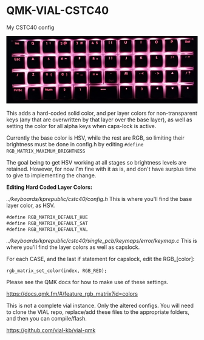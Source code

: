 
# QMK-VIAL-CSTC40
My CSTC40 config


![Demo of Layer Colors](https://github.com/rootexpression/QMK-VIAL-CSTC40/blob/main/Images/L0-4-b.webp)

This adds a hard-coded solid color, and per layer colors for non-transparent keys (any that are overwritten by that layer over the base layer), as well as setting the color for all alpha keys when caps-lock is active.

Currently the base color is HSV, while the rest are RGB, so limiting their brightness must be done in config.h by editing `#define RGB_MATRIX_MAXIMUM_BRIGHTNESS`

The goal being to get HSV working at all stages so brightness levels are retained.  However, for now I'm fine with it as is, and don't have surplus time to give to implementing the change.

**Editing Hard Coded Layer Colors:**

*../keyboards/kprepublic/cstc40/config.h*
This is where you'll find the base layer color, as HSV.

    #define RGB_MATRIX_DEFAULT_HUE
    #define RGB_MATRIX_DEFAULT_SAT
    #define RGB_MATRIX_DEFAULT_VAL



*../keyboards/kprepublic/cstc40/single_pcb/keymaps/error/keymap.c*
This is where you'll find the layer colors as well as capslock.

For each CASE, and the last if statement for capslock, edit the RGB_[color]:

    rgb_matrix_set_color(index, RGB_RED);
            
Please see the QMK docs for how to make use of these settings.

https://docs.qmk.fm/#/feature_rgb_matrix?id=colors


This is not a complete vial instance.  Only the altered configs.
You will need to clone the VIAL repo, replace/add these files to the appropriate folders, and then you can compile/flash.

https://github.com/vial-kb/vial-qmk

